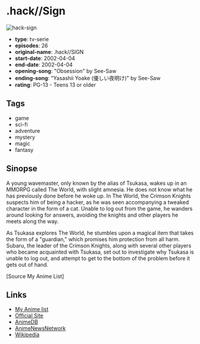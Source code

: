 # .hack//Sign

![hack-sign](https://cdn.myanimelist.net/images/anime/1443/94665.jpg)

-   **type**: tv-serie
-   **episodes**: 26
-   **original-name**: .hack//SIGN
-   **start-date**: 2002-04-04
-   **end-date**: 2002-04-04
-   **opening-song**: "Obsession" by See-Saw
-   **ending-song**: "Yasashii Yoake (優しい夜明け)" by See-Saw
-   **rating**: PG-13 - Teens 13 or older

## Tags

-   game
-   sci-fi
-   adventure
-   mystery
-   magic
-   fantasy

## Sinopse

A young wavemaster, only known by the alias of Tsukasa, wakes up in an MMORPG called The World, with slight amnesia. He does not know what he has previously done before he woke up. In The World, the Crimson Knights suspects him of being a hacker, as he was seen accompanying a tweaked character in the form of a cat. Unable to log out from the game, he wanders around looking for answers, avoiding the knights and other players he meets along the way.

As Tsukasa explores The World, he stumbles upon a magical item that takes the form of a "guardian," which promises him protection from all harm. Subaru, the leader of the Crimson Knights, along with several other players who became acquainted with Tsukasa, set out to investigate why Tsukasa is unable to log out, and attempt to get to the bottom of the problem before it gets out of hand.

[Source My Anime List]

## Links

-   [My Anime list](https://myanimelist.net/anime/48/hack__Sign)
-   [Official Site](http://www.b-ch.com/cgi-bin/contents/ttl/det.cgi?ttl_c=169)
-   [AnimeDB](http://anidb.info/perl-bin/animedb.pl?show=anime&aid=24)
-   [AnimeNewsNetwork](http://www.animenewsnetwork.com/encyclopedia/anime.php?id=605)
-   [Wikipedia](http://en.wikipedia.org/wiki/.hack//Sign)
